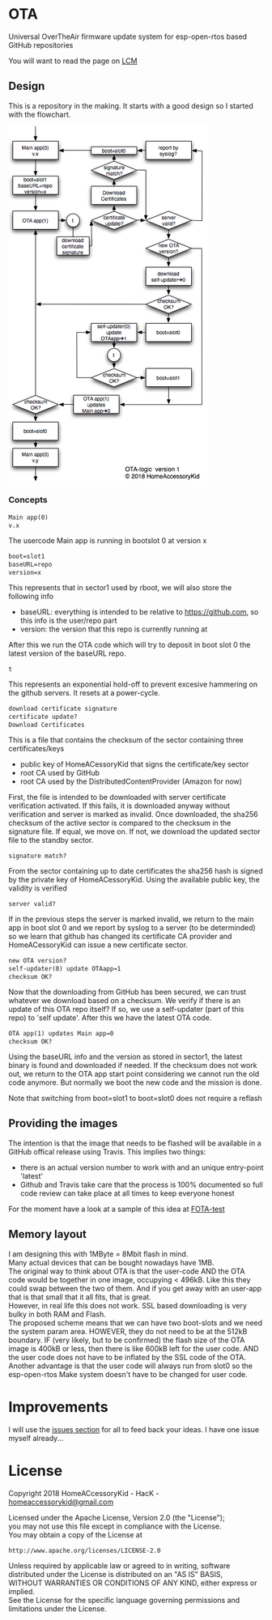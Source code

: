 # OTA
Universal OverTheAir firmware update system for esp-open-rtos based GitHub repositories

You will want to read the page on [LCM](https://github.com/HomeACcessoryKid/life-cycle-manager)

## Design
This is a repository in the making. It starts with a good design so I started with the flowchart.

![](https://github.com/HomeACcessoryKid/ota/blob/master/design-v1.png)

### Concepts
```
Main app(0)
v.x
```
The usercode Main app is running in bootslot 0 at version x

```
boot=slot1
baseURL=repo
version=x
```
This represents that in sector1 used by rboot, we will also store the following info
- baseURL: everything is intended to be relative to https://github.com, so this info is the user/repo part
- version: the version that this repo is currently running at

After this we run the OTA code which will try to deposit in boot slot 0 the latest version of the baseURL repo.

```
t
```
This represents an exponential hold-off to prevent excesive hammering on the github servers. It resets at a power-cycle.

```
download certificate signature
certificate update?
Download Certificates
```
This is a file that contains the checksum of the sector containing three certificates/keys
- public key of HomeACessoryKid that signs the certificate/key sector 
- root CA used by GitHub
- root CA used by the DistributedContentProvider (Amazon for now)

First, the file is intended to be downloaded with server certificate verification activated. If this fails, it is downloaded anyway without verification and server is marked as invalid. Once downloaded, the sha256 checksum of the active sector is compared to the checksum in the signature file. If equal, we move on. If not, we download the updated sector file to the standby sector.

```
signature match?
```
From the sector containing up to date certificates the sha256 hash is signed by the private key of HomeACessoryKid.
Using the available public key, the validity is verified

```
server valid?
```
If in the previous steps the server is marked invalid, we return to the main app in boot slot 0 and we report by syslog to a server (to be determinded) so we learn that github has changed its certificate CA provider and HomeACessoryKid can issue a new certificate sector.

```
new OTA version?
self-updater(0) update OTAapp➔1
checksum OK?
```
Now that the downloading from GitHub has been secured, we can trust whatever we download based on a checksum.
We verify if there is an update of this OTA repo itself? If so, we use a self-updater (part of this repo) to 'self update'. After this we have the latest OTA code.

```
OTA app(1) updates Main app➔0
checksum OK?
```
Using the baseURL info and the version as stored in sector1, the latest binary is found and downloaded if needed. If the checksum does not work out, we return to the OTA app start point considering we cannot run the old code anymore.
But normally we boot the new code and the mission is done.

Note that switching from boot=slot1 to boot=slot0 does not require a reflash

## Providing the images
The intention is that the image that needs to be flashed will be available in a GitHub offical release using Travis.
This implies two things:
- there is an actual version number to work with and an unique entry-point 'latest'
- Github and Travis take care that the process is 100% documented so full code review can take place at all times to keep everyone honest

For the moment have a look at a sample of this idea at [FOTA-test](https://github.com/HomeACcessoryKid/FOTAtest/releases)

## Memory layout
I am designing this with 1MByte = 8Mbit flash in mind.  
Many actual devices that can be bought nowadays have 1MB.  
The original way to think about OTA is that the user-code AND the OTA code would be together in one image, occupying < 496kB.
Like this they could swap between the two of them. And if you get away with an user-app that is that small that it all fits, that is great.  
However, in real life this does not work. SSL based downloading is very bulky in both RAM and Flash.  
The proposed scheme means that we can have two boot-slots and we need the system param area.
HOWEVER, they do not need to be at the 512kB boundary.
IF (very likely, but to be confirmed) the flash size of the OTA image is 400kB or less, then there is like 600kB left for the user code.
AND the user code does not have to be inflated by the SSL code of the OTA.  
Another advantage is that the user code will always run from slot0 so the esp-open-rtos Make system doesn't have to be changed for user code.

# Improvements
I will use the [issues section](https://github.com/HomeACcessoryKid/ota/issues) for all to feed back your ideas. I have one issue myself already...

# License

Copyright 2018 HomeACcessoryKid - HacK - homeaccessorykid@gmail.com

Licensed under the Apache License, Version 2.0 (the "License");  
you may not use this file except in compliance with the License.  
You may obtain a copy of the License at  

    http://www.apache.org/licenses/LICENSE-2.0

Unless required by applicable law or agreed to in writing, software  
distributed under the License is distributed on an "AS IS" BASIS,  
WITHOUT WARRANTIES OR CONDITIONS OF ANY KIND, either express or implied.  
See the License for the specific language governing permissions and  
limitations under the License.
